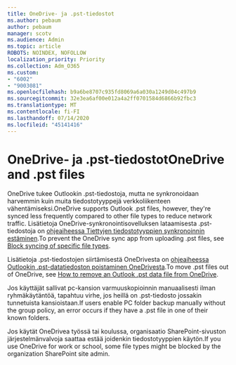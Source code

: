 ```yaml
---
title: OneDrive- ja .pst-tiedostot
ms.author: pebaum
author: pebaum
manager: scotv
ms.audience: Admin
ms.topic: article
ROBOTS: NOINDEX, NOFOLLOW
localization_priority: Priority
ms.collection: Adm_O365
ms.custom:
- "6002"
- "9003081"
ms.openlocfilehash: b9a6be8707c935fd8069a6a030a1249d04c497b9
ms.sourcegitcommit: 32e3ea6af00e012a4a2ff0701584d6866b92fbc3
ms.translationtype: MT
ms.contentlocale: fi-FI
ms.lasthandoff: 07/14/2020
ms.locfileid: "45141416"
---
```

# <a name="onedrive-and-pst-files"></a><span data-ttu-id="dcb7b-102">OneDrive- ja .pst-tiedostot</span><span class="sxs-lookup"><span data-stu-id="dcb7b-102">OneDrive and .pst files</span></span> 

<span data-ttu-id="dcb7b-103">OneDrive tukee Outlookin .pst-tiedostoja, mutta ne synkronoidaan harvemmin kuin muita tiedostotyyppejä verkkoliikenteen vähentämiseksi.</span><span class="sxs-lookup"><span data-stu-id="dcb7b-103">OneDrive supports Outlook .pst files, however, they're synced less frequently compared to other file types to reduce network traffic.</span></span> <span data-ttu-id="dcb7b-104">Lisätietoja OneDrive-synkronointisovelluksen lataamisesta .pst-tiedostoja on [ohjeaiheessa Tiettyjen tiedostotyyppien synkronoinnin estäminen](https://docs.microsoft.com/onedrive/block-file-types).</span><span class="sxs-lookup"><span data-stu-id="dcb7b-104">To prevent the OneDrive sync app from uploading .pst files, see [Block syncing of specific file types](https://docs.microsoft.com/onedrive/block-file-types).</span></span> 

<span data-ttu-id="dcb7b-105">Lisätietoja .pst-tiedostojen siirtämisestä OneDrivesta on [ohjeaiheessa Outlookin .pst-datatiedoston poistaminen OneDrivesta](https://support.microsoft.com/office/how-to-remove-an-outlook-pst-data-file-from-onedrive-b6b9e522-59bd-40f7-949f-168d0aa9b38e).</span><span class="sxs-lookup"><span data-stu-id="dcb7b-105">To move .pst files out of OneDrive, see [How to remove an Outlook .pst data file from OneDrive](https://support.microsoft.com/office/how-to-remove-an-outlook-pst-data-file-from-onedrive-b6b9e522-59bd-40f7-949f-168d0aa9b38e).</span></span> 

<span data-ttu-id="dcb7b-106">Jos käyttäjät sallivat pc-kansion varmuuskopioinnin manuaalisesti ilman ryhmäkäytäntöä, tapahtuu virhe, jos heillä on .pst-tiedosto jossakin tunnetuista kansioistaan.</span><span class="sxs-lookup"><span data-stu-id="dcb7b-106">If users enable PC folder backup manually without the group policy, an error occurs if they have a .pst file in one of their known folders.</span></span>

<span data-ttu-id="dcb7b-107">Jos käytät OneDrivea työssä tai koulussa, organisaatio SharePoint-sivuston järjestelmänvalvoja saattaa estää joidenkin tiedostotyyppien käytön.</span><span class="sxs-lookup"><span data-stu-id="dcb7b-107">If you use OneDrive for work or school, some file types might be blocked by the organization SharePoint site admin.</span></span>
